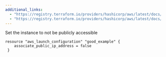 ```yaml
---
additional_links: 
  - "https://registry.terraform.io/providers/hashicorp/aws/latest/docs/resources/launch_configuration#associate_public_ip_address"
  - "https://registry.terraform.io/providers/hashicorp/aws/latest/docs/resources/instance#associate_public_ip_address"
---
```


Set the instance to not be publicly accessible

```hcl
resource "aws_launch_configuration" "good_example" {
 	associate_public_ip_address = false
 }
```
